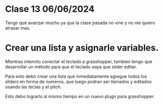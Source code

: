 # Clase 13 06/06/2024
Tengo que avanzar mucho ya que la clase pasada no vine y no me quiero atrasar mas.

# Crear una lista y asignarle variables.

Mientras intennto conectar el teclado a grasshopper, tambien tengo que desarrollar un método para que el teclado sepa que slider editar.

Para esto debo crear una lista que inmediatamente agregue todos los sliders en forma de numeros, que luego podran ser llamados y editados usando las teclas y el pitch.

Esto debo lograrlo al mismo tiempo en un nuevo plugn para grasshopper.
